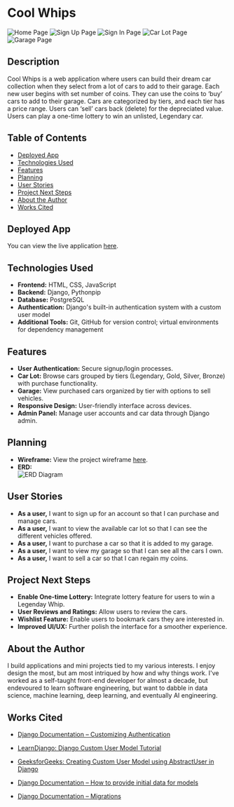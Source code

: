 # Cool Whips

![Home Page ](planning/home.png)
![Sign Up Page ](planning/signup.png)
![Sign In Page ](planning/signin.png)
![Car Lot Page ](planning/lot.png)
![Garage Page ](planning/garage.png)

## Description

Cool Whips is a web application where users can build their dream car collection when they select from a lot of cars to add to their garage. Each new user begins with set number of coins. They can use the coins to ‘buy’ cars to add to their garage. Cars are categorized by tiers, and each tier has a price range. Users can ‘sell’ cars back (delete) for the depreciated value. Users can play a one-time lottery to win an unlisted, Legendary car.

## Table of Contents

- [Deployed App](#deployed-app)
- [Technologies Used](#technologies-used)
- [Features](#features)
- [Planning](#planning)
- [User Stories](#user-stories)
- [Project Next Steps](#project-next-steps)
- [About the Author](#about-the-author)
- [Works Cited](#works-cited)

## Deployed App

You can view the live application [here](https://coolwhips-5909dc009b5a.herokuapp.com/).

## Technologies Used

- **Frontend:** HTML, CSS, JavaScript
- **Backend:** Django, Pythonpip
- **Database:** PostgreSQL
- **Authentication:** Django's built-in authentication system with a custom user model
- **Additional Tools:** Git, GitHub for version control; virtual environments for dependency management

## Features

- **User Authentication:** Secure signup/login processes.
- **Car Lot:** Browse cars grouped by tiers (Legendary, Gold, Silver, Bronze) with purchase functionality.
- **Garage:** View purchased cars organized by tier with options to sell vehicles.
- **Responsive Design:** User-friendly interface across devices.
- **Admin Panel:** Manage user accounts and car data through Django admin.

## Planning

- **Wireframe:** View the project wireframe [here](planning/wireframe.html).
- **ERD:**  
  ![ERD Diagram](planning/erd.png)

## User Stories

- **As a user,** I want to sign up for an account so that I can purchase and manage cars.
- **As a user,** I want to view the available car lot so that I can see the different vehicles offered.
- **As a user,** I want to purchase a car so that it is added to my garage.
- **As a user,** I want to view my garage so that I can see all the cars I own.
- **As a user,** I want to sell a car so that I can regain my coins.

## Project Next Steps

- **Enable One-time Lottery:** Integrate lottery feature for users to win a Legenday Whip.
- **User Reviews and Ratings:** Allow users to review the cars.
- **Wishlist Feature:** Enable users to bookmark cars they are interested in.
- **Improved UI/UX:** Further polish the interface for a smoother experience.

## About the Author

I build applications and mini projects tied to my various interests. I enjoy design the most, but am most intriqued by how and why things work. I've worked as a self-taught front-end developer for almost a decade, but endevoured to learn software engineering, but want to dabble in data science, machine learning, deep learning, and eventually AI engineering.

## Works Cited

- [Django Documentation – Customizing Authentication](https://docs.djangoproject.com/en/stable/topics/auth/customizing/)
- [LearnDjango: Django Custom User Model Tutorial](https://learndjango.com/tutorials/django-custom-user-model)
- [GeeksforGeeks: Creating Custom User Model using AbstractUser in Django](https://www.geeksforgeeks.org/creating-custom-user-model-using-abstractuser-in-django_restframework/)

- [Django Documentation – How to provide initial data for models](https://docs.djangoproject.com/en/5.2/howto/initial-data/)
- [Django Documentation – Migrations](https://docs.djangoproject.com/en/5.2/topics/migrations/#data-migrations)
